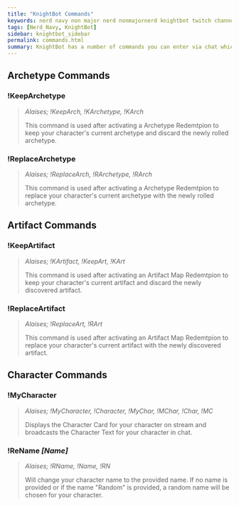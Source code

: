 ```yaml
---
title: "KnightBot Commands"
keywords: nerd navy non major nerd nonmajornerd knightbot twitch channel bot chat
tags: [Nerd_Navy, KnightBot]
sidebar: knightbot_sidebar
permalink: commands.html
summary: KnightBot has a number of commands you can enter via chat which follow the syntax '!Command [Parameters]'. Commands are not case sensetive and do not cost channel points to use.
---
```


## Archetype Commands

### !KeepArchetype
> _Alaises; !KeepArch, !KArchetype, !KArch_
> 
> This command is used after activating a Archetype Redemtpion to keep your character's current archetype and discard the newly rolled archetype. 

### !ReplaceArchetype
> _Alaises; !ReplaceArch, !RArchetype, !RArch_
> 
> This command is used after activating a Archetype Redemtpion to replace your character's current archetype with the newly rolled archetype. 

## Artifact Commands

### !KeepArtifact
> _Alaises; !KArtifact, !KeepArt, !KArt_
>
> This command is used after activating an Artifact Map Redemtpion to keep your character's current artifact and discard the newly discovered artifact. 

### !ReplaceArtifact
> _Alaises; !ReplaceArt, !RArt_
>
> This command is used after activating an Artifact Map Redemtpion to replace your character's current artifact with the newly discovered artifact. 

## Character Commands

### !MyCharacter
> _Alaises; !MyCharacter, !Character, !MyChar, !MChar, !Char, !MC_
>
> Displays the Character Card for your character on stream and broadcasts the Character Text for your character in chat.

### !ReName _[Name]_
> _Alaises; !RName, !Name, !RN_
>
> Will change your character name to the provided name. If no name is provided or if the name "Random" is provided, a random name will be chosen for your character.